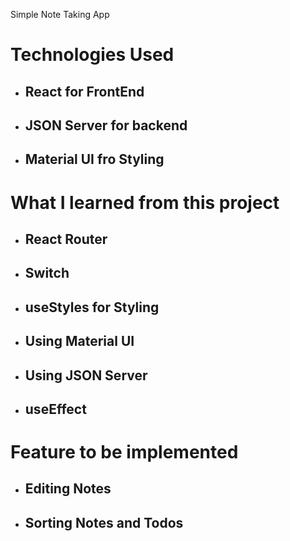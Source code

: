 Simple Note Taking App

# Technologies Used 

* ## **React** for FrontEnd
* ## **JSON Server** for backend
* ## **Material UI** fro Styling


# What I learned from this project

* ## React Router
* ## Switch
* ## useStyles for Styling
* ## Using Material UI
* ## Using JSON Server
* ## useEffect

# Feature to be implemented
* ## Editing Notes
* ## Sorting Notes and Todos

